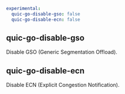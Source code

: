 ```{.yaml linenums="1"}
experimental:
  quic-go-disable-gso: false
  quic-go-disable-ecn: false
```

## quic-go-disable-gso

Disable GSO (Generic Segmentation Offload).

## quic-go-disable-ecn

Disable ECN (Explicit Congestion Notification).
